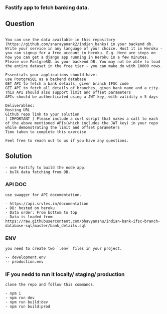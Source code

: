 ### Fastify app to fetch banking data.

## Question

```You need to create a REST service that can fetch bank details, using the data given in the API’s query parameters.

You can use the data available in this repository (https://github.com/snarayanank2/indian_banks) in your backend db. Write your service in any language of your choice. Host it in Heroku - you can signup for a free account in Heroku. E.g. Here are steps on how you can get a django app running in Heroku in a few minutes. Please use PostgreSQL as your backend DB. You may not be able to load the entire dataset in the free tier - you can make do with 10000 rows.

Essentials your applications should have: 
use PostgreSQL as a backend database
GET API to fetch a bank details, given branch IFSC code
GET API to fetch all details of branches, given bank name and a city. This API should also support limit and offset parameters
APIs should be authenticated using a JWT key, with validity = 5 days

Deliverables: 
Hosting URL 
Github repo link to your solution
[ IMPORTANT ] Please include a curl script that makes a call to each of the above mentioned APIs(which includes the JWT key) in your repo while demonstrating the limit and offset parameters
Time taken to complete this exercise

Feel free to reach out to us if you have any questions.
```

## Solution
```
- use Fastify to build the node app.
- bulk data fetching from DB.
```

### API DOC
```
use swagger for API docomentation.

- https://api.srvles.in/documentation
- DB: hosted on heroku
- Data order: From bottom to top
- Data is loaded from https://raw.githubusercontent.com/bhavyanshu/indian-bank-ifsc-branch-database-sql/master/bank_details.sql  
```


### ENV
```
you need to create two `.env` files in your project.

-- development.env
-- production.env

```

### IF you nedd to run it locally/ staging/ production
```
clone the repo and follow this commands.

- npm i
- npm run dev
- npm run build:dev
- npm run build:prod
```
